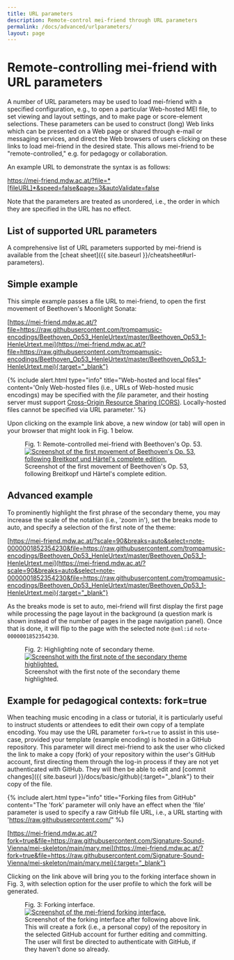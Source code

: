 ```yaml
---
title: URL parameters
description: Remote-control mei-friend through URL parameters 
permalink: /docs/advanced/urlparameters/
layout: page
---
```

# Remote-controlling mei-friend with URL parameters

A number of URL parameters may be used to load mei-friend with a specified configuration, e.g., to open a particular Web-hosted MEI file, to set viewing and layout settings,  and to make page or score-element selections. These parameters can be used to construct (long) Web links which can be presented on a Web page or shared through e-mail or messaging services, and direct the Web browsers of users clicking on these links to load mei-friend in the desired state. This allows mei-friend to be "remote-controlled," e.g. for pedagogy or collaboration. 

An example URL to demonstrate the syntax is as follows:

<span class="code">https://mei-friend.mdw.ac.at/?file=*[fileURL]*&speed=false&page=3&autoValidate=false</span>

Note that the parameters are treated as unordered, i.e., the order in which they are specified in the URL has no effect.

## List of supported URL parameters

A comprehensive list of URL parameters supported by mei-friend is available from the [cheat sheet]({{ site.baseurl }}/cheatsheet#url-parameters).

## Simple example

This simple example passes a file URL to mei-friend, to open the first movement of Beethoven's Moonlight Sonata:

[https://mei-friend.mdw.ac.at/?file=https://raw.githubusercontent.com/trompamusic-encodings/Beethoven_Op53_HenleUrtext/master/Beethoven_Op53_1-HenleUrtext.mei](https://mei-friend.mdw.ac.at/?file=https://raw.githubusercontent.com/trompamusic-encodings/Beethoven_Op53_HenleUrtext/master/Beethoven_Op53_1-HenleUrtext.mei){:target="_blank"}

{% include alert.html type="info" title="Web-hosted and local files" content='Only Web-hosted files (i.e., URLs of Web-hosted music encodings) may be specified with the <em>file</em> parameter, and their hosting server must support <a href="https://developer.mozilla.org/en-US/docs/Web/HTTP/CORS" target="_blank">Cross-Origin Resource Sharing (CORS)</a>. Locally-hosted files cannot be specified via URL parameter.' %}

Upon clicking on the example link above, a new window (or tab) will open in your browser that might look in Fig. 1 below.

<figure class="figure">
    <div class="figure-title">Fig.&nbsp;1: Remote-controlled mei-friend with Beethoven's Op. 53.</div>
    <a href="https://mei-friend.mdw.ac.at/?file=https://raw.githubusercontent.com/trompamusic-encodings/Beethoven_Op53_HenleUrtext/master/Beethoven_Op53_1-HenleUrtext.mei" target="_blank">
       <img class="figure-img" src="{{ site.baseurl }}/assets/img/urlparams/URL-file.png" 
        alt="Screenshot of the first movement of Beethoven's Op. 53, following Breitkopf und Härtel's complete edition." />
    </a>
    <figcaption class="figure-caption">Screenshot of the first movement of Beethoven's Op. 53, following Breitkopf und Härtel's complete edition.</figcaption>
</figure>



## Advanced example

To prominently highlight the first phrase of the secondary theme, you may increase the scale of the notation (i.e., 'zoom in'), set the breaks mode to auto, and specify a selection of the first note of the theme:

[https://mei-friend.mdw.ac.at/?scale=90&breaks=auto&select=note-0000001852354230&file=https://raw.githubusercontent.com/trompamusic-encodings/Beethoven_Op53_HenleUrtext/master/Beethoven_Op53_1-HenleUrtext.mei](https://mei-friend.mdw.ac.at/?scale=90&breaks=auto&select=note-0000001852354230&file=https://raw.githubusercontent.com/trompamusic-encodings/Beethoven_Op53_HenleUrtext/master/Beethoven_Op53_1-HenleUrtext.mei){:target="_blank"}

As the breaks mode is set to auto, mei-friend will first display the first page while processing the page layout in the background (a question mark is shown instead of the number of pages in the page navigation panel). Once that is done, it will flip to the page with the selected note `@xml:id` `note-0000001852354230`. 

<figure class="figure">
    <div class="figure-title">Fig.&nbsp;2: Highlighting note of secondary theme.</div>
    <a href="https://mei-friend.mdw.ac.at/?scale=90&breaks=auto&select=note-0000001852354230&file=https://raw.githubusercontent.com/trompamusic-encodings/Beethoven_Op53_HenleUrtext/master/Beethoven_Op53_1-HenleUrtext.mei" target="_blank">
       <img class="figure-img" src="{{ site.baseurl }}/assets/img/urlparams/URL-file-scale-break-select.png" 
        alt="Screenshot with the first note of the secondary theme highlighted." />
    </a>
    <figcaption class="figure-caption">Screenshot with the first note of the secondary theme highlighted.</figcaption>
</figure>


<!-- [Beethoven WoO57 Andante favori](https://mei-friend.mdw.ac.at/?notationOrientation=top&notationProportion=.6&facsimileOrientation=left&facsimileProportion=.45&breaks=line&file=https://raw.githubusercontent.com/trompamusic-encodings/Beethoven_Op76_BreitkopfHaertel/master/Beethoven_Op76-Breitkopf-Haertel.mei){:target="_blank"} -->


## Example for pedagogical contexts: <span class="code">fork=true</span>

When teaching music encoding in a class or tutorial, it is particularly useful to instruct students or attendees to edit their own copy of a template encoding.  You may use the URL parameter `fork=true` to assist in this use-case, provided your template (example encoding) is hosted in a GitHub repository. This parameter will direct mei-friend to ask the user who clicked the link to make a copy (fork) of your repository within the user's GitHub account, first directing them through the log-in process if they are not yet authenticated with GitHub. They will then be able to edit and [commit changes]({{ site.baseurl }}/docs/basic/github){:target="_blank"} to their copy of the file. 

{% include alert.html type="info" title="Forking files from GitHub" content="The 'fork' parameter will only have an effect when the 'file' parameter is used to specify a raw GitHub file URL, i.e., a URL starting with 'https://raw.githubusercontent.com/" %}

[https://mei-friend.mdw.ac.at/?fork=true&file=https://raw.githubusercontent.com/Signature-Sound-Vienna/mei-skeleton/main/mary.mei](https://mei-friend.mdw.ac.at/?fork=true&file=https://raw.githubusercontent.com/Signature-Sound-Vienna/mei-skeleton/main/mary.mei){:target="_blank"}

Clicking on the link above will bring you to the forking interface shown in Fig. 3, with selection option for the user profile to which the fork will be generated.

<figure class="figure">
    <div class="figure-title">Fig.&nbsp;3: Forking interface.</div>
    <a href="https://mei-friend.mdw.ac.at/?fork=true&file=https://raw.githubusercontent.com/Signature-Sound-Vienna/mei-skeleton/main/mary.mei" target="_blank">
       <img class="figure-img" src="{{ site.baseurl }}/assets/img/urlparams/URL-file-fork.png" 
        alt="Screenshot of the mei-friend forking interface." />
    </a>
    <figcaption class="figure-caption">Screenshot of the forking interface after following above link. This will create a fork (i.e., a personal copy) of the repository in the selected GitHub account for further editing and committing. The user will first be directed to authenticate with GitHub, if they haven't done so already.</figcaption>
</figure>

